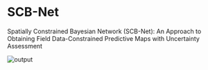 # SCB-Net
Spatially Constrained Bayesian Network (SCB-Net): An Approach to Obtaining Field Data-Constrained Predictive Maps with Uncertainty Assessment

![output](https://github.com/victsnet/SCB-Net/assets/53713685/81b74534-f222-4854-8d4e-ff265c06011d)
